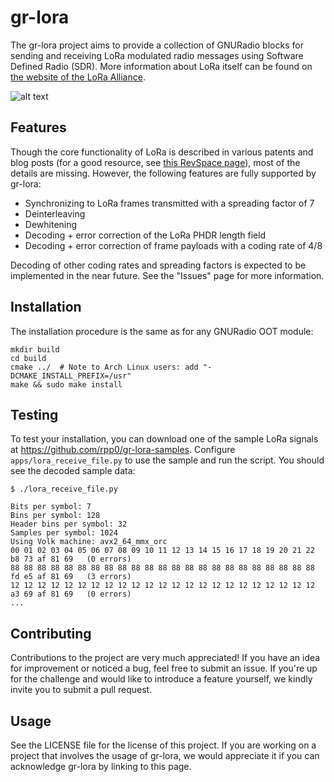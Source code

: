gr-lora
=======

The gr-lora project aims to provide a collection of GNURadio blocks for sending and receiving LoRa modulated radio messages using Software Defined Radio (SDR). More information about LoRa itself can be found on [the website of the LoRa Alliance](https://www.lora-alliance.org/).

![alt text](https://github.com/rpp0/gr-lora/blob/master/examples/screenshot.png "gr-lora example")

Features
--------

Though the core functionality of LoRa is described in various patents and blog posts (for a good resource, see [this RevSpace page](https://revspace.nl/DecodingLora)), most of the details are missing. However, the following features are fully supported by gr-lora:

- Synchronizing to LoRa frames transmitted with a spreading factor of 7
- Deinterleaving
- Dewhitening
- Decoding + error correction of the LoRa PHDR length field
- Decoding + error correction of frame payloads with a coding rate of 4/8

Decoding of other coding rates and spreading factors is expected to be implemented in the near future. See the "Issues" page for more information.


Installation
------------

The installation procedure is the same as for any GNURadio OOT module:

```
mkdir build
cd build
cmake ../  # Note to Arch Linux users: add "-DCMAKE_INSTALL_PREFIX=/usr"
make && sudo make install
```


Testing
-------

To test your installation, you can download one of the sample LoRa signals at https://github.com/rpp0/gr-lora-samples. Configure ```apps/lora_receive_file.py``` to use the sample and run the script. You should see the decoded sample data:

```
$ ./lora_receive_file.py

Bits per symbol: 7
Bins per symbol: 128
Header bins per symbol: 32
Samples per symbol: 1024
Using Volk machine: avx2_64_mmx_orc
00 01 02 03 04 05 06 07 08 09 10 11 12 13 14 15 16 17 18 19 20 21 22 b8 73 af 81 69   (0 errors)
88 88 88 88 88 88 88 88 88 88 88 88 88 88 88 88 88 88 88 88 88 88 88 fd e5 af 81 69   (3 errors)
12 12 12 12 12 12 12 12 12 12 12 12 12 12 12 12 12 12 12 12 12 12 12 a3 69 af 81 69   (0 errors)
...
```


Contributing
------------

Contributions to the project are very much appreciated! If you have an idea for improvement or noticed a bug, feel free to submit an issue. If you're up for the challenge and would like to introduce a feature yourself, we kindly invite you to submit a pull request.


Usage
-----

See the LICENSE file for the license of this project. If you are working on a project that involves the usage of gr-lora, we would appreciate it if you can acknowledge gr-lora by linking to this page.
